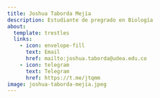 ```yaml
---
title: Joshua Taborda Mejía
description: Estudiante de pregrado en Biología
about:
  template: trestles
  links:
    - icon: envelope-fill
      text: Email
      href: mailto:joshua.taborda@udea.edu.co
    - icon: telegram
      text: Telegram
      href: https://t.me/jtqmm
image: joshua-taborda-mejía.jpeg
---
```


